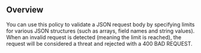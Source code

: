 ## Overview
You can use this policy to validate a JSON request body by specifying limits for various JSON structures (such as arrays, field names and string values).
When an invalid request is detected (meaning the limit is reached), the request will be considered a threat and rejected with a 400 BAD REQUEST.


